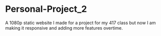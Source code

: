# Personal-Project_2
 A 1080p static website I made for a project for my 417 class but now I am making it responsive and adding more features overtime. 
